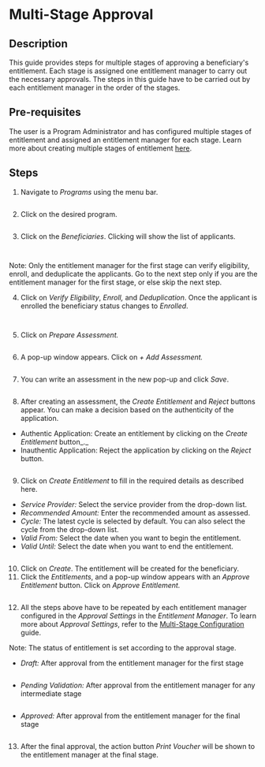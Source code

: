# Multi-Stage Approval

## Description

This guide provides steps for multiple stages of approving a beneficiary's entitlement. Each stage is assigned one entitlement manager to carry out the necessary approvals. The steps in this guide have to be carried out by each entitlement manager in the order of the stages.

## Pre-requisites

The user is a Program Administrator and has configured multiple stages of entitlement and assigned an entitlement manager for each stage. Learn more about creating multiple stages of entitlement [here](broken-reference/).

## Steps

1. Navigate to _Programs_ using the menu bar.

<figure><img src="../../.gitbook/assets/program-multiapproval (2).png" alt=""><figcaption></figcaption></figure>

2. Click on the desired program.

<figure><img src="../../.gitbook/assets/all-program-multiapproval (2).png" alt=""><figcaption></figcaption></figure>

3. Click on the _Beneficiaries_. Clicking will show the list of applicants.

<figure><img src="../../.gitbook/assets/beneficiary-multi-stage-approval.png" alt=""><figcaption></figcaption></figure>

<figure><img src="../../.gitbook/assets/beneficiary-list-multi-satge.png" alt=""><figcaption></figcaption></figure>

Note: Only the entitlement manager for the first stage can verify eligibility, enroll, and deduplicate the applicants. Go to the next step only if you are the entitlement manager for the first stage, or else skip the next step.

4. Click on _Verify Eligibility_, _Enroll,_ and _Deduplication_. Once the applicant is enrolled the beneficiary status changes to _Enrolled_.

<figure><img src="../../.gitbook/assets/verify-multi-stage-approval.png" alt=""><figcaption></figcaption></figure>

<figure><img src="../../.gitbook/assets/prepare-assesment-multi-stage.png" alt=""><figcaption></figcaption></figure>

5. Click on _Prepare Assessment._

<figure><img src="../../.gitbook/assets/prepare-assesment-multi-stage.png" alt=""><figcaption></figcaption></figure>

6. A pop-up window appears. Click on _+ Add Assessment._

<figure><img src="../../.gitbook/assets/add-assesment-multi-stage.png" alt=""><figcaption></figcaption></figure>

7. You can write an assessment in the new pop-up and click _Save_.

<figure><img src="../../.gitbook/assets/submit-assesment-multi-stage.png" alt=""><figcaption></figcaption></figure>

8. After creating an assessment, the _Create Entitlement_ and _Reject_ buttons appear. You can make a decision based on the authenticity of the application.

* Authentic Application: Create an entitlement by clicking on the _Create Entitlement_ button\_.\_
* Inauthentic Application: Reject the application by clicking on the _Reject_ button.

<figure><img src="../../.gitbook/assets/create-entitlement.png" alt=""><figcaption></figcaption></figure>

9. Click on _Create Entitlement_ to fill in the required details as described here.

* _Service Provider:_ Select the service provider from the drop-down list.
* _Recommended Amount:_ Enter the recommended amount as assessed.
* _Cycle:_ The latest cycle is selected by default. You can also select the cycle from the drop-down list.
* _Valid From:_ Select the date when you want to begin the entitlement.
* _Valid Until:_ Select the date when you want to end the entitlement.

<figure><img src="../../.gitbook/assets/create-entitlement-multi-stage.png" alt=""><figcaption></figcaption></figure>

10. Click on _Create_. The entitlement will be created for the beneficiary.
11. Click the _Entitlements_, and a pop-up window appears with an _Approve_ _Entitlement_ button. Click on _Approve_ _Entitlement._

<figure><img src="../../.gitbook/assets/approve-entitlement-multi-stage.png" alt=""><figcaption></figcaption></figure>

12. All the steps above have to be repeated by each entitlement manager configured in the _Approval Settings_ in the _Entitlement Manager_. To learn more about _Approval Settings_, refer to the [Multi-Stage Configuration](broken-reference/) guide.

Note: The status of entitlement is set according to the approval stage.

* _Draft:_ After approval from the entitlement manager for the first stage

<figure><img src="../../.gitbook/assets/draft-multi-stage-approval.png" alt=""><figcaption></figcaption></figure>

* _Pending Validation:_ After approval from the entitlement manager for any intermediate stage

<figure><img src="../../.gitbook/assets/pending-validation-multi-satge.png" alt=""><figcaption></figcaption></figure>

* _Approved:_ After approval from the entitlement manager for the final stage

<figure><img src="../../.gitbook/assets/approved-multi-stage.png" alt=""><figcaption></figcaption></figure>

13. After the final approval, the action button _Print Voucher_ will be shown to the entitlement manager at the final stage.
